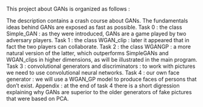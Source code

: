 This project about GANs is organized as follows :

The description contains a crash course about GANs. The fundamentals ideas behind GANs are exposed as fast as possible.
Task 0 : the class Simple_GAN : as they were introduced, GANs are a game played by two adversary players.
Task 1 : the class WGAN_clip : later it appeared that in fact the two players can collaborate.
Task 2 : the class WGANGP : a more natural version of the latter, which outperforms SimpleGANs and WGAN_clips in higher dimensions, as will be illustrated in the main program.
Task 3 : convolutional generators and discriminators : to work with pictures we need to use convolutional neural networks.
Task 4 : our own face generator : we will use a WGAN_GP model to produce faces of persons that don’t exist.
Appendix : at the end of task 4 there is a short digression explaining why GANs are superior to the older generators of fake pictures that were based on PCA.